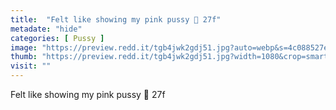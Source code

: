 ```yaml
---
title:  "Felt like showing my pink pussy 🌸 27f"
metadate: "hide"
categories: [ Pussy ]
image: "https://preview.redd.it/tgb4jwk2gdj51.jpg?auto=webp&s=4c088527e678d9ccee0eabf6baefe056b9da40f2"
thumb: "https://preview.redd.it/tgb4jwk2gdj51.jpg?width=1080&crop=smart&auto=webp&s=afcde1cfd95d66733062a31f607299e1fd39a989"
visit: ""
---
```

Felt like showing my pink pussy 🌸 27f
